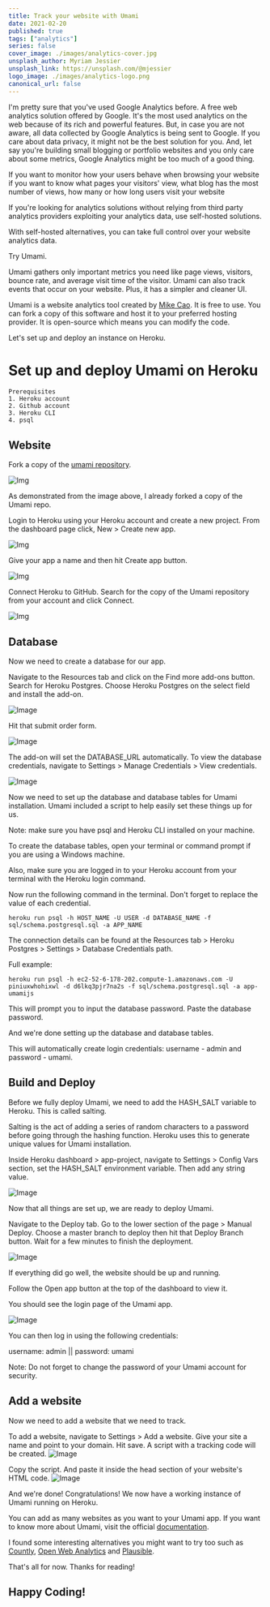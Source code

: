 ```yaml
---
title: Track your website with Umami
date: 2021-02-20
published: true
tags: ["analytics"]
series: false
cover_image: ./images/analytics-cover.jpg
unsplash_author: Myriam Jessier
unsplash_link: https://unsplash.com/@mjessier
logo_image: ./images/analytics-logo.png
canonical_url: false
---
```


I'm pretty sure that you've used Google Analytics before. A free web analytics solution offered by Google. It's the most used analytics on the web because of its rich and powerful features. But, in case you are not aware, all data collected by Google Analytics is being sent to Google. If you care about data privacy, it might not be the best solution for you. And, let say you're building small blogging or portfolio websites and you only care about some metrics, Google Analytics might be too much of a good thing.

If you want to monitor how your users behave when browsing your website if you want to know what pages your visitors' view, what blog has the most number of views, how many or how long users visit your website

If you're looking for analytics solutions without relying from third party analytics providers exploiting your analytics data, use self-hosted solutions.

With self-hosted alternatives, you can take full control over your website analytics data.

Try Umami.

Umami gathers only important metrics you need like page views, visitors, bounce rate, and average visit time of the visitor. Umami can also track events that occur on your website. Plus, it has a simpler and cleaner UI.

Umami is a website analytics tool created by [Mike Cao](https://mikecao.com/). It is free to use. You can fork a copy of this software and host it to your preferred hosting provider. It is open-source which means you can modify the code.

Let's set up and deploy an instance on Heroku.

# Set up and deploy Umami on Heroku

```shell
Prerequisites
1. Heroku account
2. Github account
3. Heroku CLI
4. psql
```

## Website

Fork a copy of the [umami repository](https://github.com/mikecao/umami).

![Img](https://i.imgur.com/0S72jxp.png)

As demonstrated from the image above, I already forked a copy of the Umami repo.

Login to Heroku using your Heroku account and create a new project. From the dashboard page click, New > Create new app.

![Img](https://i.imgur.com/cYCWXN6.png)

Give your app a name and then hit Create app button.

![Img](https://i.imgur.com/AVvoBAF.png)

Connect Heroku to GitHub. Search for the copy of the Umami repository from your account and click Connect.

![Img](https://i.imgur.com/DPcRhuu.png)

## Database

Now we need to create a database for our app.

Navigate to the Resources tab and click on the Find more add-ons button. Search for Heroku Postgres. Choose Heroku Postgres on the select field and install the add-on.

![Image](https://i.imgur.com/yOwX87b.png)

Hit that submit order form.

![Image](https://i.imgur.com/MtzdwT4.png)

The add-on will set the DATABASE_URL automatically. To view the database credentials, navigate to Settings > Manage Credentials > View credentials.

![Image](https://i.imgur.com/nuhwtaL.png)

Now we need to set up the database and database tables for Umami installation. Umami included a script to help easily set these things up for us.

Note: make sure you have psql and Heroku CLI installed on your machine.

To create the database tables, open your terminal or command prompt if you are using a Windows machine.

Also, make sure you are logged in to your Heroku account from your terminal with the Heroku login command.

Now run the following command in the terminal. Don't forget to replace the value of each credential.

```
heroku run psql -h HOST_NAME -U USER -d DATABASE_NAME -f sql/schema.postgresql.sql -a APP_NAME
```

The connection details can be found at the Resources tab > Heroku Postgres > Settings > Database Credentials path.

Full example:

```
heroku run psql -h ec2-52-6-178-202.compute-1.amazonaws.com -U piniuxwhohixwl -d d6lkq3pjr7na2s -f sql/schema.postgresql.sql -a app-umamijs
```

This will prompt you to input the database password. Paste the database password.

And we're done setting up the database and database tables.

This will automatically create login credentials: username - admin and password - umami.

## Build and Deploy

Before we fully deploy Umami, we need to add the HASH_SALT variable to Heroku. This is called salting.

Salting is the act of adding a series of random characters to a password before going through the hashing function. Heroku uses this to generate unique values for Umami installation.

Inside Heroku dashboard > app-project, navigate to Settings > Config Vars section, set the HASH_SALT environment variable. Then add any string value.

![Image](https://i.imgur.com/FC5Vuuc.png)

Now that all things are set up, we are ready to deploy Umami.

Navigate to the Deploy tab. Go to the lower section of the page > Manual Deploy. Choose a master branch to deploy then hit that Deploy Branch button. Wait for a few minutes to finish the deployment.

![Image](https://i.imgur.com/pCX2Mdu.png)

If everything did go well, the website should be up and running.

Follow the Open app button at the top of the dashboard to view it.

You should see the login page of the Umami app.

![Image](https://i.imgur.com/FXg2jXZ.png)

You can then log in using the following credentials:

username: admin || password: umami

Note: Do not forget to change the password of your Umami account for security.

## Add a website

Now we need to add a website that we need to track.

To add a website, navigate to Settings > Add a website. Give your site a name and point to your domain. Hit save. A script with a tracking code will be created.
![Image](https://i.imgur.com/O7WHXYu.png)

Copy the script. And paste it inside the head section of your website's HTML code.
![Image](https://i.imgur.com/Ufp85jc.png)

And we're done! Congratulations! We now have a working instance of Umami running on Heroku.

You can add as many websites as you want to your Umami app. If you want to know more about Umami, visit the official [documentation](https://umami.is/docs).

I found some interesting alternatives you might want to try too such as [Countly](https://count.ly/), [Open Web Analytics](http://www.openwebanalytics.com/) and [Plausible](https://plausible.io/open-source-website-analytics).

That's all for now. Thanks for reading!

## Happy Coding!
